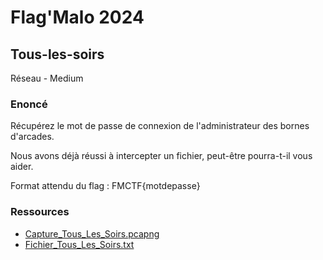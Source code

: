 # Flag'Malo 2024

## Tous-les-soirs

Réseau - Medium

### Enoncé
Récupérez le mot de passe de connexion de l'administrateur des bornes d'arcades.

Nous avons déjà réussi à intercepter un fichier, peut-être pourra-t-il vous aider.

Format attendu du flag : FMCTF{motdepasse}

### Ressources

- [Capture_Tous_Les_Soirs.pcapng](Capture_Tous_Les_Soirs.pcapng)
- [Fichier_Tous_Les_Soirs.txt](Fichier_Tous_Les_Soirs.txt)
